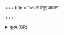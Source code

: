 +++
title = "०५ स धेनुर् आधत्त"

+++
<details><summary>मूलम् (GR)</summary>

स धेनुर् आधत्त तद् इन्द्रधनुर् अभवत् ॥
</details>